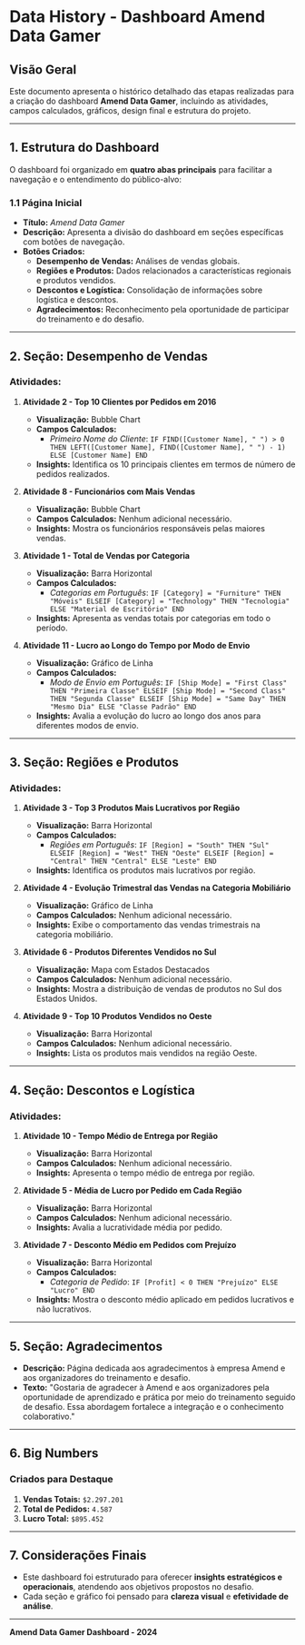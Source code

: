 # Data History - Dashboard Amend Data Gamer

## Visão Geral
Este documento apresenta o histórico detalhado das etapas realizadas para a criação do dashboard **Amend Data Gamer**, incluindo as atividades, campos calculados, gráficos, design final e estrutura do projeto.

---

## 1. Estrutura do Dashboard
O dashboard foi organizado em **quatro abas principais** para facilitar a navegação e o entendimento do público-alvo:

### **1.1 Página Inicial**
- **Título:** *Amend Data Gamer*
- **Descrição:** Apresenta a divisão do dashboard em seções específicas com botões de navegação.
- **Botões Criados:**
  - **Desempenho de Vendas:** Análises de vendas globais.
  - **Regiões e Produtos:** Dados relacionados a características regionais e produtos vendidos.
  - **Descontos e Logística:** Consolidação de informações sobre logística e descontos.
  - **Agradecimentos:** Reconhecimento pela oportunidade de participar do treinamento e do desafio.

---

## 2. Seção: Desempenho de Vendas
### **Atividades:**
1. **Atividade 2 - Top 10 Clientes por Pedidos em 2016**
   - **Visualização:** Bubble Chart
   - **Campos Calculados:**
     - *Primeiro Nome do Cliente*: `IF FIND([Customer Name], " ") > 0 THEN LEFT([Customer Name], FIND([Customer Name], " ") - 1) ELSE [Customer Name] END`
   - **Insights:** Identifica os 10 principais clientes em termos de número de pedidos realizados.

2. **Atividade 8 - Funcionários com Mais Vendas**
   - **Visualização:** Bubble Chart
   - **Campos Calculados:** Nenhum adicional necessário.
   - **Insights:** Mostra os funcionários responsáveis pelas maiores vendas.

3. **Atividade 1 - Total de Vendas por Categoria**
   - **Visualização:** Barra Horizontal
   - **Campos Calculados:**
     - *Categorias em Português*: `IF [Category] = "Furniture" THEN "Móveis" ELSEIF [Category] = "Technology" THEN "Tecnologia" ELSE "Material de Escritório" END`
   - **Insights:** Apresenta as vendas totais por categorias em todo o período.

4. **Atividade 11 - Lucro ao Longo do Tempo por Modo de Envio**
   - **Visualização:** Gráfico de Linha
   - **Campos Calculados:**
     - *Modo de Envio em Português*: `IF [Ship Mode] = "First Class" THEN "Primeira Classe" ELSEIF [Ship Mode] = "Second Class" THEN "Segunda Classe" ELSEIF [Ship Mode] = "Same Day" THEN "Mesmo Dia" ELSE "Classe Padrão" END`
   - **Insights:** Avalia a evolução do lucro ao longo dos anos para diferentes modos de envio.

---

## 3. Seção: Regiões e Produtos
### **Atividades:**
1. **Atividade 3 - Top 3 Produtos Mais Lucrativos por Região**
   - **Visualização:** Barra Horizontal
   - **Campos Calculados:**
     - *Regiões em Português*: `IF [Region] = "South" THEN "Sul" ELSEIF [Region] = "West" THEN "Oeste" ELSEIF [Region] = "Central" THEN "Central" ELSE "Leste" END`
   - **Insights:** Identifica os produtos mais lucrativos por região.

2. **Atividade 4 - Evolução Trimestral das Vendas na Categoria Mobiliário**
   - **Visualização:** Gráfico de Linha
   - **Campos Calculados:** Nenhum adicional necessário.
   - **Insights:** Exibe o comportamento das vendas trimestrais na categoria mobiliário.

3. **Atividade 6 - Produtos Diferentes Vendidos no Sul**
   - **Visualização:** Mapa com Estados Destacados
   - **Campos Calculados:** Nenhum adicional necessário.
   - **Insights:** Mostra a distribuição de vendas de produtos no Sul dos Estados Unidos.

4. **Atividade 9 - Top 10 Produtos Vendidos no Oeste**
   - **Visualização:** Barra Horizontal
   - **Campos Calculados:** Nenhum adicional necessário.
   - **Insights:** Lista os produtos mais vendidos na região Oeste.

---

## 4. Seção: Descontos e Logística
### **Atividades:**
1. **Atividade 10 - Tempo Médio de Entrega por Região**
   - **Visualização:** Barra Horizontal
   - **Campos Calculados:** Nenhum adicional necessário.
   - **Insights:** Apresenta o tempo médio de entrega por região.

2. **Atividade 5 - Média de Lucro por Pedido em Cada Região**
   - **Visualização:** Barra Horizontal
   - **Campos Calculados:** Nenhum adicional necessário.
   - **Insights:** Avalia a lucratividade média por pedido.

3. **Atividade 7 - Desconto Médio em Pedidos com Prejuízo**
   - **Visualização:** Barra Horizontal
   - **Campos Calculados:**
     - *Categoria de Pedido*: `IF [Profit] < 0 THEN "Prejuízo" ELSE "Lucro" END`
   - **Insights:** Mostra o desconto médio aplicado em pedidos lucrativos e não lucrativos.

---

## 5. Seção: Agradecimentos
- **Descrição:** Página dedicada aos agradecimentos à empresa Amend e aos organizadores do treinamento e desafio.
- **Texto:** "Gostaria de agradecer à Amend e aos organizadores pela oportunidade de aprendizado e prática por meio do treinamento seguido de desafio. Essa abordagem fortalece a integração e o conhecimento colaborativo."

---

## 6. Big Numbers
### Criados para Destaque
1. **Vendas Totais:** `$2.297.201`
2. **Total de Pedidos:** `4.587`
3. **Lucro Total:** `$895.452`

---

## 7. Considerações Finais
- Este dashboard foi estruturado para oferecer **insights estratégicos e operacionais**, atendendo aos objetivos propostos no desafio.
- Cada seção e gráfico foi pensado para **clareza visual** e **efetividade de análise**.

---

**Amend Data Gamer Dashboard - 2024**
